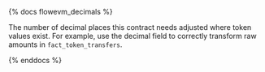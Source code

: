 {% docs flowevm_decimals %}

The number of decimal places this contract needs adjusted where token values exist. For example, use the decimal field to correctly transform raw amounts in ```fact_token_transfers```. 

{% enddocs %}